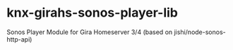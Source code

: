 # knx-girahs-sonos-player-lib
Sonos Player Module for Gira Homeserver 3/4 (based on jishi/node-sonos-http-api)
